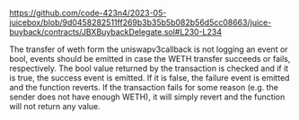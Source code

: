 https://github.com/code-423n4/2023-05-juicebox/blob/9d0458282511ff269b3b35b5b082b56d5cc08663/juice-buyback/contracts/JBXBuybackDelegate.sol#L230-L234 

The transfer of weth form the uniswapv3callback is not logging an event or bool, events should be emitted in case the WETH transfer succeeds or fails, respectively. The bool value returned by the transaction is checked and if it is true, the success event is emitted. If it is false, the failure event is emitted and the function reverts.
If the transaction fails for some reason (e.g. the sender does not have enough WETH), it will simply revert and the function will not return any value.